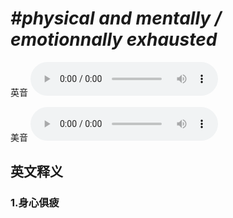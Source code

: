# ***\#physical and mentally / emotionnally exhausted*** 
英音
<audio src="./media/physically and mentally exhausted   physically and emotionally exhausted1_AAC.aac" controls="controls"></audio>

美音
<audio src="./media/physically and mentally exhausted   physically and emotionally exhausted2_AAC.aac" controls="controls"></audio>



  

英文释义
---
### 1.**身心俱疲**  


